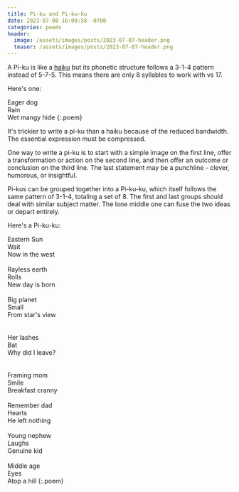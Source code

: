 ```yaml
---
title: Pi-ku and Pi-ku-ku
date: 2023-07-08 16:09:58 -0700
categories: poems
header:
  image: /assets/images/posts/2023-07-07-header.png
  teaser: /assets/images/posts/2023-07-07-header.png
---
```


A Pi-ku is like a [haiku](https://en.wikipedia.org/wiki/Haiku) but its phonetic structure follows a 3-1-4 pattern instead of 5-7-5. This means there are only 8 syllables to work with vs 17.

Here's one:

Eager dog<br>
Rain<br>
Wet mangy hide
{:.poem}

It's trickier to write a pi-ku than a haiku because of the reduced bandwidth. The essential expression must be compressed.

One way to write a pi-ku is to start with a simple image on the first line, offer a transformation or action on the second line, and then offer an outcome or conclusion on the third line. The last statement may be a punchline - clever, humorous, or insightful.

Pi-kus can be grouped together into a Pi-ku-ku, which itself follows the same pattern of 3-1-4, totaling a set of 8. The first and last groups should deal with similar subject matter. The lone middle one can fuse the two ideas or depart entirely.

Here's a Pi-ku-ku:


Eastern Sun<br>
Wait<br>
Now in the west<br><br>
Rayless earth<br>
Rolls<br>
New day is born<br><br>
Big planet<br>
Small<br>
From star's view<br><br><br>
Her lashes<br>
Bat<br>
Why did I leave?<br><br><br>
Framing mom<br>
Smile<br>
Breakfast cranny<br><br>
Remember dad<br>
Hearts<br>
He left nothing<br><br>
Young nephew<br>
Laughs<br>
Genuine kid<br><br>
Middle age<br>
Eyes<br>
Atop a hill
{:.poem}
